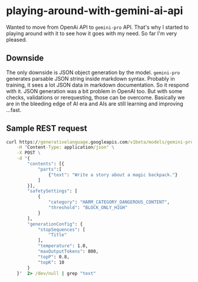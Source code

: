 # playing-around-with-gemini-ai-api
Wanted to move from OpenAi API to `gemini-pro` API. That's why I started to playing around with it to see how it goes with my need. So far I'm very pleased. 

## Downside
The only downside is JSON object generation by the model. `gemini-pro` generates parsable JSON string inside markdown syntax. Probably in training, it sees a lot JSON data in markdown documentation. So it respond with it. JSON generation was a bit problem in OpenAI too. But with some checks, validations or rerequesting, those can be overcome. Basically we are in the bleeding edge of AI era and AIs are still learning and improving ...fast.

## Sample REST request
```cmd
curl https://generativelanguage.googleapis.com/v1beta/models/gemini-pro:generateContent?key=$API_KEY \
    -H 'Content-Type: application/json' \
    -X POST \
    -d '{
        "contents": [{
            "parts":[
                {"text": "Write a story about a magic backpack."}
            ]
        }],
        "safetySettings": [
            {
                "category": "HARM_CATEGORY_DANGEROUS_CONTENT",
                "threshold": "BLOCK_ONLY_HIGH"
            }
        ],
        "generationConfig": {
            "stopSequences": [
                "Title"
            ],
            "temperature": 1.0,
            "maxOutputTokens": 800,
            "topP": 0.8,
            "topK": 10
        }
    }'  2> /dev/null | grep "text"
```
